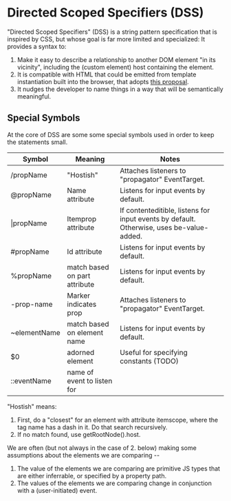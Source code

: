 # Directed Scoped Specifiers (DSS)

"Directed Scoped Specifiers" (DSS) is a string pattern specification that is inspired by CSS, but whose goal is far more limited and specialized:  It provides a syntax to:

1.  Make it easy to describe a relationship to another DOM element "in its vicinity", including the (custom element) host containing the element.
2.  It is compatible with HTML that could be emitted from template instantiation built into the browser, that adopts [this proposal](https://github.com/WICG/webcomponents/issues/1013).
3.  It nudges the developer to name things in a way that will be semantically meaningful.

## Special Symbols

At the core of DSS are some some special symbols used in order to keep the statements small.


| Symbol       | Meaning                        | Notes                                                                                             |
|--------------|--------------------------------|---------------------------------------------------------------------------------------------------|
| /propName    |"Hostish"                       | Attaches listeners to "propagator" EventTarget.                                                   |
| @propName    |Name attribute                  | Listens for input events by default.                                                              |
| \|propName   |Itemprop attribute              | If contenteditible, listens for input events by default.  Otherwise, uses be-value-added.         |
| #propName    |Id attribute                    | Listens for input events by default.                                                              |
| %propName    |match based on part attribute   | Listens for input events by default.                                                              |
| -prop-name   |Marker indicates prop           | Attaches listeners to "propagator" EventTarget.                                                   | 
| ~elementName |match based on element name     | Listens for input events by default.                                                              |
| $0           |adorned element                 | Useful for specifying constants (TODO)                                                            |
| ::eventName  |name of event to listen for     |                                                                                                   |


"Hostish" means:

1.  First, do a "closest" for an element with attribute itemscope, where the tag name has a dash in it.  Do that search recursively.  
2.  If no match found, use getRootNode().host.

We are often (but not always in the case of 2. below) making some assumptions about the elements we are comparing -- 

1.  The value of the elements we are comparing are primitive JS types that are either inferrable, or specified by a property path.
2.  The values of the elements we are comparing change in conjunction with a (user-initiated) event. 

